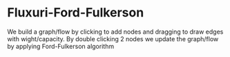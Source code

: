 # Fluxuri-Ford-Fulkerson
We build a graph/flow by clicking to add nodes and dragging to draw edges with wight/capacity. By double clicking 2 nodes we update the graph/flow by applying Ford-Fulkerson algorithm
